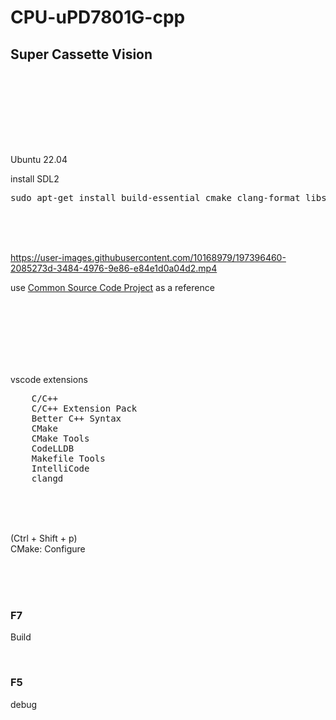 # CPU-uPD7801G-cpp

## Super Cassette Vision

<br><br><br>

<br><br><br>

Ubuntu 22.04

install SDL2

<pre>
sudo apt-get install build-essential cmake clang-format libsdl2-dev libsdl2-image-dev libsdl2-mixer-dev libsdl2-net-dev libsdl2-ttf-dev libglew-dev
</pre>

<br><br><br>



https://user-images.githubusercontent.com/10168979/197396460-2085273d-3484-4976-9e86-e84e1d0a04d2.mp4



use [Common Source Code Project](http://takeda-toshiya.my.coocan.jp) as a reference

<br><br><br><br><br><br>

vscode extensions

<pre>
    C/C++
    C/C++ Extension Pack
    Better C++ Syntax
    CMake
    CMake Tools
    CodeLLDB
    Makefile Tools
    IntelliCode
    clangd
</pre>

<br><br><br>

(Ctrl + Shift + p)  
CMake: Configure

<br><br><br>

### F7

Build

<br>

### F5

debug

<br><br><br><br><br><br><br><br><br>
